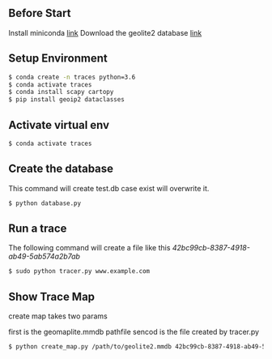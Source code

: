 
## Before Start
Install miniconda [link](https://docs.conda.io/en/latest/miniconda.html)
Download the geolite2 database [link](https://www.maxmind.com/en/geolite2/signup)

## Setup Environment
```bash
$ conda create -n traces python=3.6
$ conda activate traces
$ conda install scapy cartopy
$ pip install geoip2 dataclasses
```
## Activate virtual env
```bash
$ conda activate traces
```

## Create the database
This command will create test.db case exist will overwrite it.

```bash
$ python database.py
```
## Run a trace

The following command will create a file like this
*42bc99cb-8387-4918-ab49-5ab574a2b7ab*

```bash
$ sudo python tracer.py www.example.com
```

## Show Trace Map
create map takes two params 

first is the geomaplite.mmdb pathfile
sencod is the file created by tracer.py

```bash
$ python create_map.py /path/to/geolite2.mmdb 42bc99cb-8387-4918-ab49-5ab574a2b7ab

```